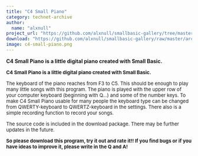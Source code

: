 ```yaml
---
title: "C4 Small Piano"
category: technet-archive
author:
  name: "alxnull"
project_url: "https://github.com/alxnull/smallbasic-gallery/tree/master/archive/C4_Small_Piano"
download: "https://github.com/alxnull/smallbasic-gallery/raw/master/archive/C4_Small_Piano/C4 Small Piano 0.1.zip"
image: c4-small-piano.png
---
```


<b>C4 Small Piano is a little digital piano created with Small Basic.</b>

<DIV id=longDesc>
<P><STRONG><SPAN style="FONT-SIZE: small">C4 Small Piano is a little digital piano created with Small Basic.</SPAN></STRONG></P>
<P><SPAN style="FONT-SIZE: small">The keyboard of the piano reaches from </SPAN><SPAN style="FONT-SIZE: small">F3 to C5. This should be enough to play many little songs with this program. </SPAN><SPAN style="FONT-SIZE: small">The piano is played with the upper row of your computer keyboard (beginning with Q...) and some of the number keys. To make C4 Small Piano usable for many people the keyboard type can be changed from QWERTY-keyboard to QWERTZ-keyboard in the settings. There also is a simple recording function to record your songs.</SPAN></P>
<P><SPAN style="FONT-SIZE: small">The source code is included in the download package. There may be further updates in the future.</SPAN></P>
<P><SPAN style="FONT-SIZE: small">
<P><SPAN style="FONT-SIZE: small"><STRONG>So please download this program, try it out and rate it!! If you find bugs or if you have ideas to improve it, please write in the Q and A!</STRONG></SPAN></P></DIV>
